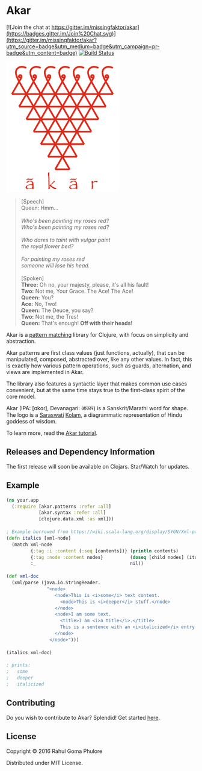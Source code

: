 # Akar

[![Join the chat at https://gitter.im/missingfaktor/akar](https://badges.gitter.im/Join%20Chat.svg)](https://gitter.im/missingfaktor/akar?utm_source=badge&utm_medium=badge&utm_campaign=pr-badge&utm_content=badge) 
[![Build Status](https://travis-ci.org/missingfaktor/akar.svg)](https://travis-ci.org/missingfaktor/akar)

<img src="graphics/logo.png" width="300">

> \[Speech] <br/>
> Queen: Hmm... <br/>
> <br/> 
> *Who's been painting my roses red?* <br/>
> *Who's been painting my roses red?* <br/>
> <br/> 
> *Who dares to taint with vulgar paint* <br/>
> *the royal flower bed?* <br/>
> <br/> 
> *For painting my roses red* <br/>
> *someone will lose his head.* <br/>
> <br/> 
> \[Spoken] <br/>
> **Three:** Oh no, your majesty, please, it's all his fault! <br/>
> **Two:** Not me, Your Grace. The Ace! The Ace! <br/>
> **Queen:** You? <br/>
> **Ace:** No, Two! <br/>
> **Queen:** The Deuce, you say? <br/>
> **Two:** Not me, the Tres! <br/>
> **Queen:** That's enough! **Off with their heads!** <br/>

Akar is a [pattern matching](https://en.wikibooks.org/wiki/Haskell/Pattern_matching) library for Clojure, with focus on simplicity and abstraction. 

Akar patterns are first class values (just functions, actually), that can be manipulated, composed, abstracted over, like any other values. In fact, this is exactly how various pattern operations, such as guards, alternation, and views are implemented in Akar.

The library also features a syntactic layer that makes common use cases convenient, but at the same time stays true to the first-class spirit of the core model. 

Akar (IPA: \[ɑkɑɾ], Devanagari: आकार) is a Sanskrit/Marathi word for shape. The logo is a [Saraswati](https://en.wikipedia.org/wiki/Saraswati) [Kolam](https://en.wikipedia.org/wiki/Kolam), a diagrammatic representation of Hindu goddess of wisdom.
 
To learn more, read the [Akar tutorial](TUTORIAL.md).
 
## Releases and Dependency Information

The first release will soon be available on Clojars. Star/Watch for updates.
 
## Example

```clojure
(ns your.app
  (:require [akar.patterns :refer :all]
            [akar.syntax :refer :all]
            [clojure.data.xml :as xml]))

; Example borrowed from https://wiki.scala-lang.org/display/SYGN/Xml-pattern-matching
(defn italics [xml-node]
  (match xml-node
         {:tag :i :content (:seq [contents])} (println contents)
         {:tag :node :content nodes}          (doseq [child nodes] (italics child))
         :_                                   nil))

(def xml-doc
  (xml/parse (java.io.StringReader.
               "<node>
                  <node>This is <i>some</i> text content.
                    <node>This is <i>deeper</i> stuff.</node>
                  </node>
                  <node>I am some text.
                    <title>I am <i>a title</i>.</title>
                    This is a sentence with an <i>italicized</i> entry.
                  </node>
                </node>")))

(italics xml-doc)

; prints:
;   some
;   deeper
;   italicized
```
 
## Contributing

Do you wish to contribute to Akar? Splendid! Get started [here](CONTRIBUTING.md). 
 
## License

Copyright © 2016 Rahul Goma Phulore

Distributed under MIT License.
